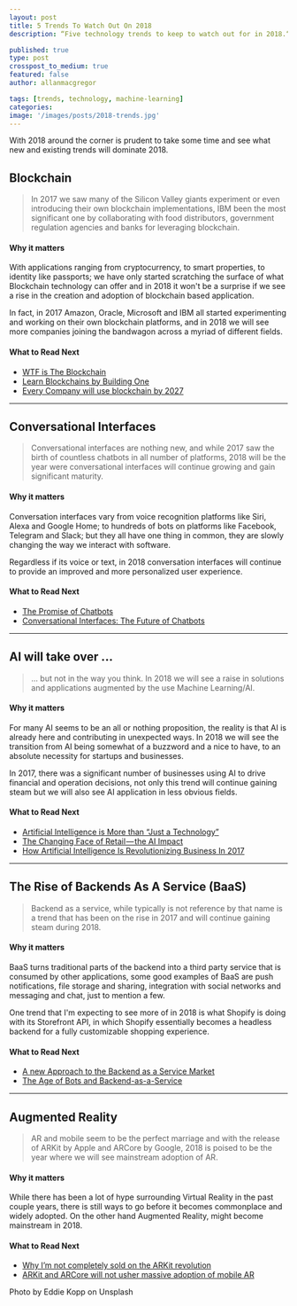 ```yaml
---
layout: post
title: 5 Trends To Watch Out On 2018 
description: “Five technology trends to keep to watch out for in 2018.“

published: true
type: post
crosspost_to_medium: true
featured: false
author: allanmacgregor

tags: [trends, technology, machine-learning]
categories:
image: '/images/posts/2018-trends.jpg'
---
```

With 2018 around the corner is prudent to take some time and see what new and existing trends will dominate 2018.

## Blockchain

> In 2017 we saw many of the Silicon Valley giants experiment or even introducing their own blockchain implementations, IBM been the most significant one by collaborating with food distributors, government regulation agencies and banks for leveraging blockchain.

#### Why it matters
With applications ranging from cryptocurrency, to smart properties, to identity like passports; we have only started scratching the surface of what Blockchain technology can offer and in 2018 it won't be a surprise if we see a rise in the creation and adoption of blockchain based application.

In fact, in 2017 Amazon, Oracle, Microsoft and IBM all started experimenting and working on their own blockchain platforms, and in 2018 we will see more companies joining the bandwagon across a myriad of different fields.

#### What to Read Next
- [WTF is The Blockchain](https://hackernoon.com/wtf-is-the-blockchain-1da89ba19348)
- [Learn Blockchains by Building One](https://hackernoon.com/learn-blockchains-by-building-one-117428612f46)
- [Every Company will use blockchain by 2027](https://hackernoon.com/your-company-will-use-blockchain-in-less-than-10-years-heres-how-6d9da452fa8d)
<hr/>

## Conversational Interfaces

> Conversational interfaces are nothing new, and while 2017 saw the birth of countless chatbots in all number of platforms, 2018 will be the year were conversational interfaces will continue growing and gain significant maturity.

#### Why it matters
Conversation interfaces vary from voice recognition platforms like Siri, Alexa and Google Home; to hundreds of bots on platforms like Facebook, Telegram and Slack; but they all have one thing in common, they are slowly changing the way we interact with software.

Regardless if its voice or text, in 2018 conversation interfaces will continue to provide an improved and more personalized user experience.

#### What to Read Next
- [The Promise of Chatbots](https://hackernoon.com/the-promise-of-chatbots-personal-assistants-are-no-longer-just-for-the-rich-638da4b1444f)
- [Conversational Interfaces: The Future of Chatbots](https://chatbotsmagazine.com/conversational-interfaces-the-future-of-chatbots-18975a91fe5a)

<hr/>

## AI will take over ...

> ... but not in the way you think. In 2018 we will see a raise in solutions and applications augmented by the use Machine Learning/AI.

#### Why it matters
For many AI seems to be an all or nothing proposition, the reality is that AI is already here and contributing in unexpected ways. In 2018 we will see the transition from AI being somewhat of a buzzword and a nice to have, to an absolute necessity for startups and businesses.

In 2017, there was a significant number of businesses using AI to drive financial and operation decisions, not only this trend will continue gaining steam but we will also see AI application in less obvious fields.

#### What to Read Next
- [Artificial Intelligence is More than “Just a Technology”](https://hackernoon.com/artificial-intelligence-is-more-than-just-a-technology-26d87774c011)
- [The Changing Face of Retail — the AI Impact](https://medium.com/@humansforai/retail-d4ca38b4de3f)
- [How Artificial Intelligence Is Revolutionizing Business In 2017](https://www.forbes.com/sites/louiscolumbus/2017/09/10/how-artificial-intelligence-is-revolutionizing-business-in-2017/#22a83025463a)

<hr/>

## The Rise of Backends As A Service (BaaS)

> Backend as a service, while typically is not reference by that name is a trend that has been on the rise in 2017 and will continue gaining steam during 2018. 

#### Why it matters
BaaS turns traditional parts of the backend into a third party service that is consumed by other applications, some good examples of BaaS are push notifications, file storage and sharing, integration with social networks and messaging and chat, just to mention a few.

One trend that I'm expecting to see more of in 2018 is what Shopify is doing with its Storefront API, in which Shopify essentially becomes a headless backend for a fully customizable shopping experience.

#### What to Read Next
- [A new Approach to the Backend as a Service Market](https://hackernoon.com/a-new-approach-to-the-backend-as-a-service-market-b441e5ab9e38)
- [The Age of Bots and Backend-as-a-Service](https://blog.stamplay.com/the-age-of-bots-and-backend-as-a-service-c231cff897bb)

<hr/>

## Augmented Reality

>AR and mobile seem to be the perfect marriage and with the release of ARKit by Apple and ARCore by Google, 2018 is poised to be the year where we will see mainstream adoption of AR.

#### Why it matters
While there has been a lot of hype surrounding Virtual Reality in the past couple years, there is still ways to go before it becomes commonplace and widely adopted. On the other hand Augmented Reality, might become mainstream in 2018.

#### What to Read Next
- [Why I’m not completely sold on the ARKit revolution](https://hackernoon.com/why-im-not-completely-sold-on-the-arkit-revolution-2e2d261b73ed)
- [ARKit and ARCore will not usher massive adoption of mobile AR](https://medium.com/super-ventures-blog/arkit-and-arcore-will-not-usher-massive-adoption-of-mobile-ar-da3d87f7e5ad)

Photo by Eddie Kopp on Unsplash
